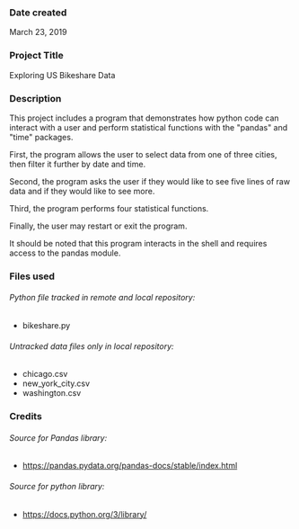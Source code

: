 ### Date created
March 23, 2019

### Project Title
Exploring US Bikeshare Data

### Description
This project includes a program that demonstrates how python code can interact with a user and perform statistical functions with the "pandas" and "time" packages.  

First, the program allows the user to select data from one of three cities, then filter it further by date and time.  

Second, the program asks the user if they would like to see five lines of raw data and if they would like to see more.

Third, the program performs four statistical functions.

Finally, the user may restart or exit the program.

It should be noted that this program interacts in the shell and requires access to the pandas module.

### Files used
###### Python file tracked in remote and local repository:
* bikeshare.py

###### Untracked data files only in local repository:
* chicago.csv
* new_york_city.csv
* washington.csv

### Credits
###### Source for Pandas library:

* https://pandas.pydata.org/pandas-docs/stable/index.html

###### Source for python library:

* https://docs.python.org/3/library/
